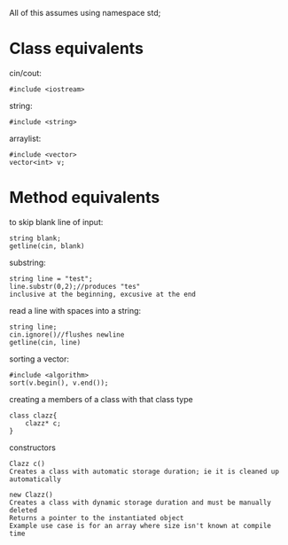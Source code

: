 All of this assumes using namespace std;

# Class equivalents
cin/cout:

	#include <iostream>
	
string:

	#include <string>

arraylist:

	#include <vector>
	vector<int> v;

# Method equivalents
to skip blank line of input:

	string blank;
	getline(cin, blank)
	
substring:

	string line = "test";
	line.substr(0,2);//produces "tes"
	inclusive at the beginning, excusive at the end
	
read a line with spaces into a string:

	string line;
	cin.ignore()//flushes newline
	getline(cin, line)
	
sorting a vector:

	#include <algorithm>
	sort(v.begin(), v.end());

creating a members of a class with that class type

	class clazz{
		clazz* c;
	}
	
constructors

	Clazz c()
	Creates a class with automatic storage duration; ie it is cleaned up automatically
	
	new Clazz()
	Creates a class with dynamic storage duration and must be manually deleted
	Returns a pointer to the instantiated object
	Example use case is for an array where size isn't known at compile time